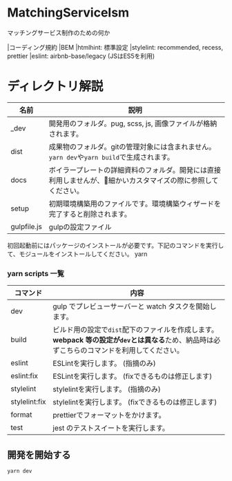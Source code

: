 # MatchingServiceIsm
マッチングサービス制作のための何か

|コーディング規約
|BEM
|htmlhint: 標準設定
|stylelint: recommended, recess, prettier
|eslint: airbnb-base/legacy (JSはES5を利用)

# ディレクトリ解説

| 名前 | 説明 |
| - | - |
| _dev | 開発用のフォルダ。pug, scss, js, 画像ファイルが格納されます。 |
| dist | 成果物のフォルダ。gitの管理対象には含まれません。`yarn dev`や`yarn build`で生成されます。 |
| docs | ボイラープレートの詳細資料のフォルダ。開発には直接利用しませんが、細かいカスタマイズの際に参照してください。 |
| setup | 初期環境構築用のファイルです。環境構築ウィザードを完了すると削除されます。 |
| gulpfile.js | gulpの設定ファイル |

初回起動前にはパッケージのインストールが必要です。下記のコマンドを実行して、モジュールをインストールしてください。
yarn

### yarn scripts 一覧

| コマンド | 内容 |
| - | - |
| dev   | gulp でプレビューサーバーと watch タスクを開始します。 |
| build | ビルド用の設定で`dist`配下のファイルを作成します。**webpack 等の設定が`dev`とは異なる**ため、納品時は必ずこちらのコマンドを利用してください。 |
| eslint | ESLintを実行します。 (指摘のみ) |
| eslint:fix | ESLintを実行します。 (fixできるものは修正します) |
| stylelint | stylelintを実行します。 (指摘のみ) |
| stylelint:fix | stylelintを実行します。 (fixできるものは修正します) |
| format | prettierでフォーマットをかけます。 |
| test | jest のテストスイートを実行します。 |

## 開発を開始する

```
yarn dev
```
